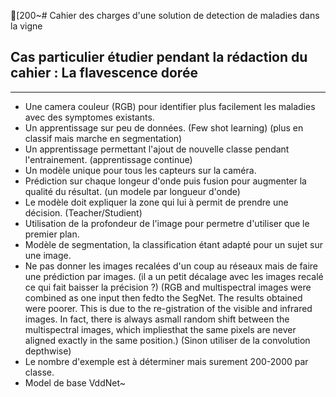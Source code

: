 [200~# Cahier des charges d'une solution de detection de maladies dans la vigne

## Cas particulier étudier pendant la rédaction du cahier : La flavescence dorée

-------------

- Une camera couleur (RGB) pour identifier plus facilement les maladies avec des symptomes existants.
- Un apprentissage sur peu de données. (Few shot learning) (plus en classif mais marche en segmentation)
- Un apprentissage permettant l'ajout de nouvelle classe pendant l'entrainement. (apprentissage continue)
- Un modèle unique pour tous les capteurs sur la caméra.
- Prédiction sur chaque longeur d'onde puis fusion pour augmenter la qualité du résultat. (un modele par longueur d'onde)
- Le modèle doit expliquer la zone qui lui à permit de prendre une décision. (Teacher/Studient)
- Utilisation de la profondeur de l'image pour permetre d'utiliser que le premier plan.
- Modèle de segmentation, la classification étant adapté pour un sujet sur une image.
- Ne pas donner les images recalées d'un coup au réseaux mais de faire une prédiction par images. (il a un petit décalage avec les images recalé ce qui fait baisser la précision ?) (RGB and multispectral images were combined as one input then fedto the SegNet. The results obtained were poorer. This is due to the re-gistration of the visible and infrared images. In fact, there is always asmall random shift between the multispectral images, which impliesthat the same pixels are never aligned exactly in the same position.) (Sinon utiliser de la convolution depthwise)
- Le nombre d'exemple est à déterminer mais surement 200-2000 par classe.
- Model de base VddNet~
